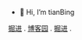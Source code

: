 - 👋 Hi, I’m tianBing
<p>
  <a href="https://juejin.cn/user/166781496599287" target="_blank">掘进</a>
   .
  <a href="https://www.cnblogs.com/wshiqtb" target="_blank">博客园</a>
   .
  <a href="https://juejin.cn/user/166781496599287" target="_blank">掘进</a>
   .
</p>
